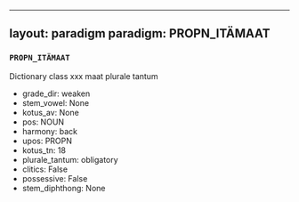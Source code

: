 
---
layout: paradigm
paradigm: PROPN_ITÄMAAT
---
### ` PROPN_ITÄMAAT `

Dictionary class xxx maat plurale tantum
* grade_dir: weaken
* stem_vowel: None
* kotus_av: None
* pos: NOUN
* harmony: back
* upos: PROPN
* kotus_tn: 18
* plurale_tantum: obligatory
* clitics: False
* possessive: False
* stem_diphthong: None
